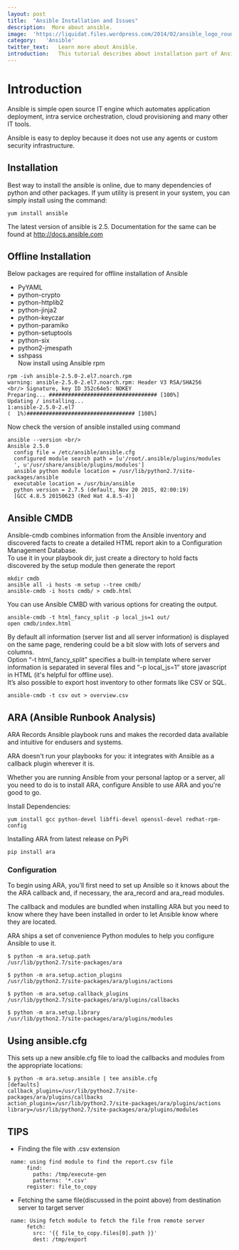 ```yaml
---
layout:	post
title:	"Ansible Installation and Issues"
description:  More about ansible.
image:	'https://liquidat.files.wordpress.com/2014/02/ansible_logo_round.png?w=700&h=510&crop=1'
category:	'Ansible'
twitter_text:	Learn more about Ansible.
introduction:	This tutorial describes about installation part of Ansible in offline mode on CENTOS. Issues while installation will also be discussed .
---
```

# Introduction
Ansible is simple open source IT engine which automates application deployment, intra service orchestration, cloud provisioning and many other IT tools.

Ansible is easy to deploy because it does not use any agents or custom security infrastructure.

## Installation
Best way to install the ansible is online, due to many dependencies of python and other packages.
If yum utility is present in your system, you can simply install using the command:


`yum install ansible`


The latest version of ansible is 2.5. Documentation for the same can be found at http://docs.ansible.com

## Offline Installation
Below packages are required for offline installation of Ansible <br/>
* PyYAML
* python-crypto
* python-httplib2
* python-jinja2
* python-keyczar
* python-paramiko
* python-setuptools
* python-six
* python2-jmespath
* sshpass <br/>
Now install using Ansible rpm <br/>
``` shell
rpm -ivh ansible-2.5.0-2.el7.noarch.rpm
warning: ansible-2.5.0-2.el7.noarch.rpm: Header V3 RSA/SHA256 
<br/> Signature, key ID 352c64e5: NOKEY
Preparing... ################################## [100%]
Updating / installing...
1:ansible-2.5.0-2.el7                                      
(  1%)################################## [100%]
```
Now check the version of ansible installed using command <br/>
```
ansible --version <br/>
Ansible 2.5.0
  config file = /etc/ansible/ansible.cfg
  configured module search path = [u'/root/.ansible/plugins/modules
  ', u'/usr/share/ansible/plugins/modules']
  ansible python module location = /usr/lib/python2.7/site-packages/ansible
  executable location = /usr/bin/ansible
  python version = 2.7.5 (default, Nov 20 2015, 02:00:19)
  [GCC 4.8.5 20150623 (Red Hat 4.8.5-4)]
```
## Ansible CMDB
Ansible-cmdb combines information from the Ansible inventory and discovered facts to create a detailed HTML report akin to a Configuration Management Database.<br/>
To use it in your playbook dir, just create a directory to hold facts discovered by the setup module then generate the report<br/>
```shell
mkdir cmdb
ansible all -i hosts -m setup --tree cmdb/
ansible-cmdb -i hosts cmdb/ > cmdb.html
```
You can use Ansible CMBD with various options for creating the output.<br/>
```shell
ansible-cmdb -t html_fancy_split -p local_js=1 out/
open cmdb/index.html
```
By default all information (server list and all server information) is displayed on the same page, rendering could be a bit slow with lots of servers and columns.<br/>
Option “-t html_fancy_split” specifies a built-in template where server information is separated in several files and “-p local_js=1” store javascript in HTML (it's helpful for offline use).<br/>
It’s also possible to export host inventory to other formats like CSV or SQL.<br/>
```shell
ansible-cmdb -t csv out > overview.csv
```
## ARA (Ansible Runbook Analysis)
ARA Records Ansible playbook runs and makes the recorded data available and intuitive for endusers and systems.

ARA doesn't run your playbooks for you: it integrates with Ansible as a callback plugin wherever it is.

Whether you are running Ansible from your personal laptop or a server, all you need to do is to install ARA, configure Ansible to use ARA and you're good to go.

Install Dependencies:

```
yum install gcc python-devel libffi-devel openssl-devel redhat-rpm-config
```
Installing ARA from latest release on PyPi

```
pip install ara
```
### Configuration
To begin using ARA, you’ll first need to set up Ansible so it knows about the the ARA callback and, if necessary, the ara_record and ara_read modules.

The callback and modules are bundled when installing ARA but you need to know where they have been installed in order to let Ansible know where they are located.

ARA ships a set of convenience Python modules to help you configure Ansible to use it.

```
$ python -m ara.setup.path
/usr/lib/python2.7/site-packages/ara

$ python -m ara.setup.action_plugins
/usr/lib/python2.7/site-packages/ara/plugins/actions

$ python -m ara.setup.callback_plugins
/usr/lib/python2.7/site-packages/ara/plugins/callbacks

$ python -m ara.setup.library
/usr/lib/python2.7/site-packages/ara/plugins/modules
```
## Using ansible.cfg

This sets up a new ansible.cfg file to load the callbacks and modules from the appropriate locations:

```
$ python -m ara.setup.ansible | tee ansible.cfg
[defaults]
callback_plugins=/usr/lib/python2.7/site-packages/ara/plugins/callbacks
action_plugins=/usr/lib/python2.7/site-packages/ara/plugins/actions
library=/usr/lib/python2.7/site-packages/ara/plugins/modules
```
## TIPS
* Finding the file with .csv extension <br/>
```
 name: using find module to find the report.csv file
      find:
        paths: /tmp/execute-gen
        patterns: '*.csv'
      register: file_to_copy
```
* Fetching the same file(discussed in the point above) from destination server to target server <br/>
```
 name: Using fetch module to fetch the file from remote server
      fetch:
        src: '{{ file_to_copy.files[0].path }}'
        dest: /tmp/export
```        
